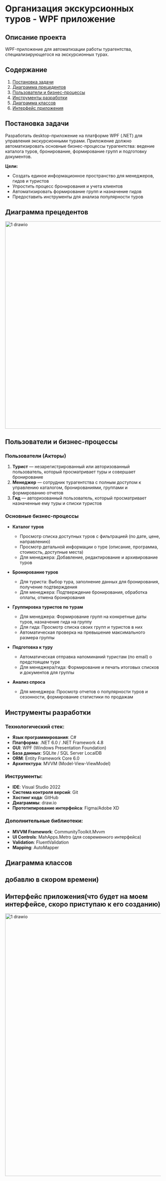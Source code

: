 # Организация экскурсионных туров - WPF приложение

## Описание проекта

WPF-приложение для автоматизации работы турагентства, специализирующегося на экскурсионных турах.

## Содержание
1. [Постановка задачи](#постановка-задачи)
2. [Диаграмма прецедентов](#диаграмма-прецедентов)
3. [Пользователи и бизнес-процессы](#пользователи-и-бизнес-процессы)
4. [Инструменты разработки](#инструменты-разработки)
5. [Диаграмма классов](#диаграмма-классов)
6. [Интерфейс приложения](#интерфейс-приложения)

## Постановка задачи

Разработать desktop-приложение на платформе WPF (.NET) для управления экскурсионными турами. Приложение должно автоматизировать основные бизнес-процессы турагентства: ведение каталога туров, бронирование, формирование групп и подготовку документов.

**Цели:**
- Создать единое информационное пространство для менеджеров, гидов и туристов
- Упростить процесс бронирования и учета клиентов
- Автоматизировать формирование групп и назначение гидов
- Предоставить инструменты для анализа популярности туров

## Диаграмма прецедентов

<img width="535" height="672" alt="1 drawio" src="https://github.com/user-attachments/assets/c575e99d-dfd6-4df0-8240-d80073fd766a" />


## Пользователи и бизнес-процессы

### Пользователи (Акторы)
1. **Турист** — незарегистрированный или авторизованный пользователь, который просматривает туры и совершает бронирование
2. **Менеджер** — сотрудник турагентства с полным доступом к управлению каталогом, бронированиями, группами и формированию отчетов
3. **Гид** — авторизованный пользователь, который просматривает назначенные ему туры и списки туристов

### Основные бизнес-процессы
- **Каталог туров**
  - Просмотр списка доступных туров с фильтрацией (по дате, цене, направлению)
  - Просмотр детальной информации о туре (описание, программа, стоимость, доступные места)
  - Для менеджера: Добавление, редактирование и архивирование туров

- **Бронирование туров**
  - Для туриста: Выбор тура, заполнение данных для бронирования, получение подтверждения
  - Для менеджера: Подтверждение бронирования, обработка оплаты, отмена бронирования

- **Группировка туристов по турам**
  - Для менеджера: Формирование групп на конкретные даты туров, назначение гида на группу
  - Для гида: Просмотр списка своих групп и туристов в них
  - Автоматическая проверка на превышение максимального размера группы

- **Подготовка к туру**
  - Автоматическая отправка напоминаний туристам (по email) о предстоящем туре
  - Для менеджера/гида: Формирование и печать итоговых списков и документов для группы

- **Анализ спроса**
  - Для менеджера: Просмотр отчетов о популярности туров и сезонности, формирование статистики по продажам

## Инструменты разработки

### Технологический стек:
- **Язык программирования**: C#
- **Платформа**: .NET 6.0 / .NET Framework 4.8
- **GUI**: WPF (Windows Presentation Foundation)
- **База данных**: SQLite / SQL Server LocalDB
- **ORM**: Entity Framework Core 6.0
- **Архитектура**: MVVM (Model-View-ViewModel)

### Инструменты:
- **IDE**: Visual Studio 2022
- **Система контроля версий**: Git
- **Хостинг кода**: GitHub
- **Диаграммы**: draw.io
- **Прототипирование интерфейса**: Figma/Adobe XD

### Дополнительные библиотеки:
- **MVVM Framework**: CommunityToolkit.Mvvm
- **UI Controls**: MahApps.Metro (для современного интерфейса)
- **Validation**: FluentValidation
- **Mapping**: AutoMapper

## Диаграмма классов

## добавлю в скором времени)

## Интерфейс приложения(что будет на моем интерфейсе, скоро приступаю к его созданию)
<img width="651" height="851" alt="1 drawio" src="https://github.com/user-attachments/assets/18faf11f-2029-4661-a590-bdb828c596f4" />
